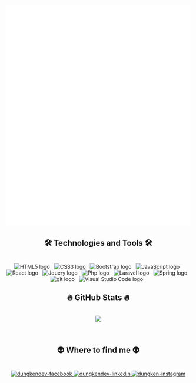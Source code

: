 <!-- Trungquandev -->
<a href="#" target="_blank">
  <img height="600" src="svg/trungquandev.svg" width="1200" alt="dungkendev-official" />
</a>

<h2 align="center">🛠 Technologies and Tools 🛠</h2>
<br>
<div align="center"> 
<!-- https://simpleicons.org/ -->
<span><img src="https://img.shields.io/badge/HTML5-282C34?logo=html5&logoColor=E34F26" alt="HTML5 logo" title="HTML5" height="25" /></span>
&nbsp; 
<span><img src="https://img.shields.io/badge/CSS3-282C34?logo=css3&logoColor=1572B6" alt="CSS3 logo" title="CSS3" height="25" /></span>
&nbsp;
<span><img src="https://img.shields.io/badge/Bootstrap-282C34?logo=bootstrap&logoColor=7952B3" alt="Bootstrap logo" title="Bootstrap" height="25" /></span>
&nbsp;
<span><img src="https://img.shields.io/badge/JavaScript-282C34?logo=javascript&logoColor=F7DF1E" alt="JavaScript logo" title="JavaScript" height="25" /></span>
&nbsp;
<span><img src="https://img.shields.io/badge/Jquery-282C34?logo=jquery&logoColor=61DAFB" alt="React logo" title="React" height="25" /></span>
&nbsp;
<span><img src="https://img.shields.io/badge/React-282C34?logo=react&logoColor=0769AD" alt="Jquery logo" title="jquery" height="25" /></span>
&nbsp;
<span><img src="https://img.shields.io/badge/PHP-282C34?logo=php&logoColor=777BB4" alt="Php logo" title="php" height="25" /></span>
&nbsp;
<span><img src="https://img.shields.io/badge/Laravel-282C34?logo=laravel&logoColor=FF2D20" alt="Laravel logo" title="laravel" height="25" /></span>
&nbsp;
<span><img src="https://img.shields.io/badge/Spring-282C34?logo=spring&logoColor=6DB33F" alt="Spring logo" title="spring" height="25" /></span>
&nbsp;
<span><img src="https://img.shields.io/badge/Git/Github-282C34?logo=git&logoColor=F05032" alt="git logo" title="git" height="25" /></span>
&nbsp;
<span><img src="https://img.shields.io/badge/VS%20Code-282C34?logo=visual-studio-code&logoColor=007ACC" alt="Visual Studio Code logo" title="Visual Studio Code" height="25" /></span>
&nbsp;
<br>
</div>
<h2 align="center">🔥 GitHub Stats 🔥</h2>
<!-- https://github.com/anuraghazra/github-readme-stats -->
<br>
<div align=center>
  <a href="#" title="Dungkendev">
    <img width="315" align="center" src="https://github-readme-stats.vercel.app/api/top-langs/?username=VinCentProgrammer&hide=c%23,powershell,Mathematica,Ruby,Objective-C,Objective-C%2b%2b,Cuda&title_color=61dafb&text_color=ffffff&icon_color=61dafb&bg_color=20232a&langs_count=8&layout=compact&border_color=61dafb&hide_border=true" />
  </a>
</div>

<br>
<br>
<h2 align="center">👽 Where to find me 👽</h2>
<br>
<!-- https://icons8.com -->
<div align="center">
  <a href="https://www.facebook.com/profile.php?id=100050175040333" target="blank">
    <img src="https://img.icons8.com/bubbles/100/000000/facebook-new.png" alt="dungkendev-facebook" />
  </a>
  <a href="https://www.linkedin.com/in/dungdev" target="blank">
    <img src="https://img.icons8.com/bubbles/100/000000/linkedin.png" alt="dungkendev-linkedin" />
  </a>
  <a href="https://instagram.com/the.ken.dunn" target="blank">
    <img src="https://img.icons8.com/bubbles/100/000000/instagram.png" alt="dungken-instagram" />
  </a>
</div>


